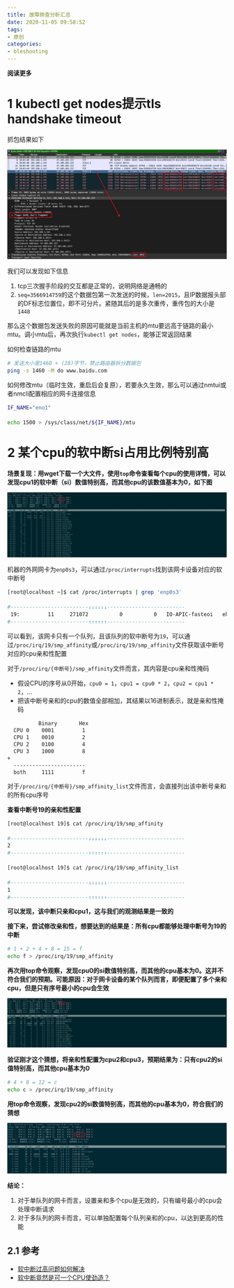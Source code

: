 ```yaml
---
title: 故障排查分析汇总
date: 2020-11-05 09:58:52
tags: 
- 原创
categories: 
- bleshooting
---
```


**阅读更多**

<!--more-->

# 1 kubectl get nodes提示tls handshake timeout

抓包结果如下

![1-1](/images/故障排查分析汇总/1-1.png)

我们可以发现如下信息

1. tcp三次握手阶段的交互都是正常的，说明网络是通畅的
1. `seq=3566914759`的这个数据包第一次发送的时候，`len=2015`，且IP数据报头部的DF标志位置位，即不可分片。紧随其后的是多次重传，重传包的大小是`1448`

那么这个数据包发送失败的原因可能就是当前主机的mtu要远高于链路的最小mtu。调小mtu后，再次执行`kubectl get nodes`，能够正常返回结果

如何检查链路的mtu

```sh
# 发送大小是1460 + (28)字节，禁止路由器拆分数据包
ping -s 1460 -M do www.baidu.com
```

如何修改mtu（临时生效，重启后会复原），若要永久生效，那么可以通过nmtui或者nmcli配置相应的网卡连接信息

```sh
IF_NAME="eno1"

echo 1500 > /sys/class/net/${IF_NAME}/mtu
```

# 2 某个cpu的软中断si占用比例特别高

**场景复现：用wget下载一个大文件，使用`top`命令查看每个cpu的使用详情，可以发现cpu1的软中断（si）数值特别高，而其他cpu的该数值基本为0，如下图**

![2-1](/images/故障排查分析汇总/2-1.png)

机器的外网网卡为`enp0s3`，可以通过`/proc/interrupts`找到该网卡设备对应的软中断号

```sh
[root@localhost ~]$ cat /proc/interrupts | grep 'enp0s3'

#-------------------------↓↓↓↓↓↓-------------------------
 19:         11     271072          0          0   IO-APIC-fasteoi   ehci_hcd:usb1, enp0s3
#-------------------------↑↑↑↑↑↑-------------------------
```

可以看到，该网卡只有一个队列，且该队列的软中断号为`19`，可以通过`/proc/irq/19/smp_affinity`或`/proc/irq/19/smp_affinity`文件获取该中断号对应的cpu亲和性配置

对于`/proc/irq/{中断号}/smp_affinity`文件而言，其内容是cpu亲和性掩码

* 假设CPU的序号从0开始，`cpu0 = 1`，`cpu1 = cpu0 * 2`，`cpu2 = cpu1 * 2`，...
* 把该中断号亲和的cpu的数值全部相加，其结果以16进制表示，就是亲和性掩码

```
          Binary       Hex 
  CPU 0    0001         1 
  CPU 1    0010         2
  CPU 2    0100         4
  CPU 3    1000         8
+
  -----------------------
  both     1111         f
```

对于`/proc/irq/{中断号}/smp_affinity_list`文件而言，会直接列出该中断号亲和的所有cpu序号

**查看中断号19的亲和性配置**

```sh
[root@localhost 19]$ cat /proc/irq/19/smp_affinity

#-------------------------↓↓↓↓↓↓-------------------------
2
#-------------------------↑↑↑↑↑↑-------------------------

[root@localhost 19]$ cat /proc/irq/19/smp_affinity_list

#-------------------------↓↓↓↓↓↓-------------------------
1
#-------------------------↑↑↑↑↑↑-------------------------
```

**可以发现，该中断只亲和cpu1，这与我们的观测结果是一致的**

**接下来，尝试修改亲和性，想要达到的结果是：所有cpu都能够处理中断号为19的中断**

```sh
# 1 + 2 + 4 + 8 = 15 = f
echo f > /proc/irq/19/smp_affinity
```

**再次用top命令观察，发现cpu0的si数值特别高，而其他的cpu基本为0。这并不符合我们的预期。可能原因：对于网卡设备的某个队列而言，即便配置了多个亲和cpu，但是只有序号最小的cpu会生效**

![2-2](/images/故障排查分析汇总/2-2.png)

**验证刚才这个猜想，将亲和性配置为cpu2和cpu3，预期结果为：只有cpu2的si值特别高，而其他cpu基本为0**

```sh
# 4 + 8 = 12 = c
echo c > /proc/irq/19/smp_affinity
```

**用top命令观察，发现cpu2的si数值特别高，而其他的cpu基本为0，符合我们的猜想**

![2-3](/images/故障排查分析汇总/2-3.png)

**结论：**

1. 对于单队列的网卡而言，设置亲和多个cpu是无效的，只有编号最小的cpu会处理中断请求
1. 对于多队列的网卡而言，可以单独配置每个队列亲和的cpu，以达到更高的性能

## 2.1 参考

* [软中断过高问题如何解决](https://blog.csdn.net/rainharder/article/details/73198010)
* [软中断竟然是可一个CPU使劲造？](https://zhuanlan.zhihu.com/p/80619249)
